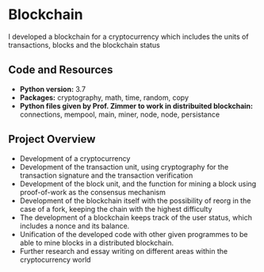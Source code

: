 # Blockchain
I developed a blockchain for a cryptocurrency which includes the units of transactions, blocks and the blockchain status

## Code and Resources
* **Python version:** 3.7
* **Packages:** cryptography, math, time, random, copy
* **Python files given by Prof. Zimmer to work in distribuited blockchain:** connections, mempool, main, miner, node, node, persistance 

## Project Overview
* Development of a cryptocurrency
* Development of the transaction unit, using cryptography for the transaction signature and the transaction verification
* Development of the block unit, and the function for mining a block using proof-of-work as the consensus mechanism
* Development of the blockchain itself with the possibility of reorg in the case of a fork, keeping the chain with the highest difficulty
* The development of a blockchain keeps track of the user status, which includes a nonce and its balance.
* Unification of the developed code with other given programmes to be able to mine blocks in a distributed blockchain.
* Further research and essay writing on different areas within the cryptocurrency world

